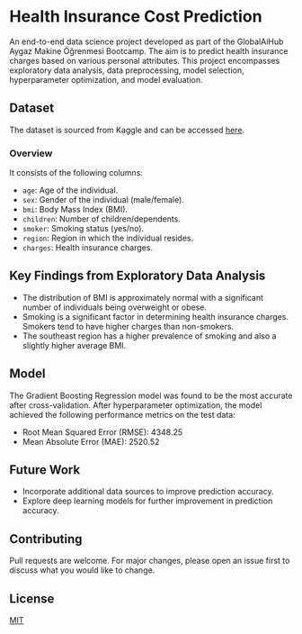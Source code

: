 # Health Insurance Cost Prediction

An end-to-end data science project developed as part of the GlobalAiHub Aygaz Makine Öğrenmesi Bootcamp. The aim is to predict health insurance charges based on various personal attributes. This project encompasses exploratory data analysis, data preprocessing, model selection, hyperparameter optimization, and model evaluation.

## Dataset

The dataset is sourced from Kaggle and can be accessed [here](https://www.kaggle.com/datasets/mirichoi0218/insurance).

### Overview

It consists of the following columns:
- `age`: Age of the individual.
- `sex`: Gender of the individual (male/female).
- `bmi`: Body Mass Index (BMI).
- `children`: Number of children/dependents.
- `smoker`: Smoking status (yes/no).
- `region`: Region in which the individual resides.
- `charges`: Health insurance charges.

## Key Findings from Exploratory Data Analysis

- The distribution of BMI is approximately normal with a significant number of individuals being overweight or obese.
- Smoking is a significant factor in determining health insurance charges. Smokers tend to have higher charges than non-smokers.
- The southeast region has a higher prevalence of smoking and also a slightly higher average BMI.

## Model

The Gradient Boosting Regression model was found to be the most accurate after cross-validation. After hyperparameter optimization, the model achieved the following performance metrics on the test data:
- Root Mean Squared Error (RMSE): 4348.25
- Mean Absolute Error (MAE): 2520.52

## Future Work

- Incorporate additional data sources to improve prediction accuracy.
- Explore deep learning models for further improvement in prediction accuracy.

## Contributing

Pull requests are welcome. For major changes, please open an issue first to discuss what you would like to change.

## License

[MIT](https://choosealicense.com/licenses/mit/)
